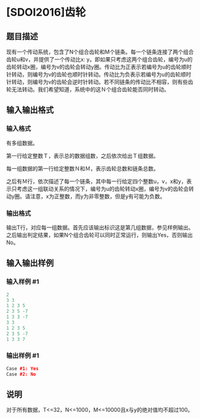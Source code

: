 # [SDOI2016]齿轮

## 题目描述

现有一个传动系统，包含了N个组合齿轮和M个链条。每一个链条连接了两个组合齿轮u和v，并提供了一个传动比x: y。即如果只考虑这两个组合齿轮，编号为u的齿轮转动x圈，编号为v的齿轮会转动y圈。传动比为正表示若编号为u的齿轮顺时针转动，则编号为v的齿轮也顺时针转动。传动比为负表示若编号为u的齿轮顺时针转动，则编号为v的齿轮会逆时针转动。若不同链条的传动比不相容，则有些齿轮无法转动。我们希望知道，系统中的这Ｎ个组合齿轮能否同时转动。

## 输入输出格式

### 输入格式

有多组数据。

第一行给定整数Ｔ，表示总的数据组数，之后依次给出Ｔ组数据。

每一组数据的第一行给定整数Ｎ和Ｍ，表示齿轮总数和链条总数。

之后有Ｍ行，依次描述了每一个链条，其中每一行给定四个整数u，v，x和y，表示只考虑这一组联动关系的情况下，编号为u的齿轮转动x圈，编号为v的齿轮会转动y圈。请注意，x为正整数，而y为非零整数，但是y有可能为负数。

### 输出格式

输出T行，对应每一组数据。首先应该输出标识这是第几组数据，参见样例输出。之后输出判定结果，如果N个组合齿轮可以同时正常运行，则输出Yes，否则输出No。

## 输入输出样例

### 输入样例 #1

```cpp
2
3 3
1 2 3 5
2 3 5 -7
1 3 3 -7
3 3
1 2 3 5
2 3 5 -7
1 3 3 7
```


### 输出样例 #1

```cpp
Case #1: Yes
Case #2: No
```


## 说明

对于所有数据，T<=32，N<=1000，M<=10000且x与y的绝对值均不超过100。

